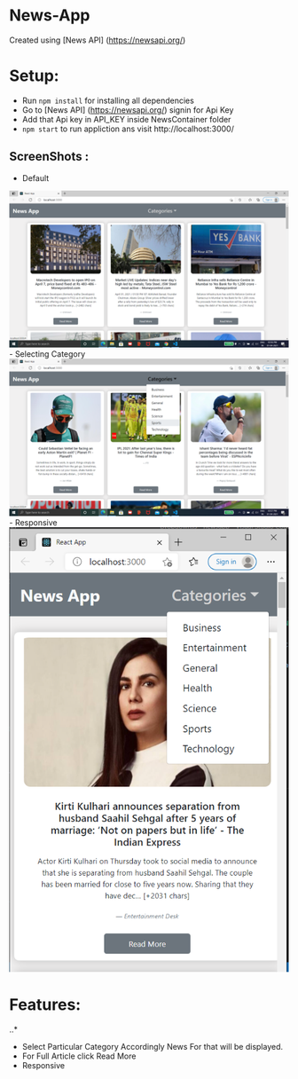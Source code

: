 # News-App
Created using [News API] (https://newsapi.org/)
# Setup:
* Run `npm install` for installing all dependencies
* Go to [News API] (https://newsapi.org/) signin for Api Key
* Add that Api key in API_KEY inside NewsContainer folder
* `npm start` to run appliction ans visit http://localhost:3000/

## ScreenShots :
- Default
<img src="Screenshots/2021-04-01.png" alt="Default Page">
- Selecting Category
<img src="Screenshots/2021-04-01 (1).png" alt="Category Page">
- Responsive
<img src="Screenshots/2021-04-01 (2).png" alt="Responsive Img">


# Features:
..*
* Select Particular Category Accordingly News For that will be displayed.
* For Full Article click Read More
* Responsive

